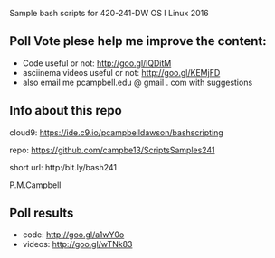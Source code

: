 Sample bash scripts for 420-241-DW OS I Linux 2016  

## Poll Vote plese help me improve the content:
* Code useful or not:  http://goo.gl/lQDitM
* asciinema videos useful or not:   http://goo.gl/KEMjFD
* also email me pcampbell.edu @ gmail . com with suggestions

## Info about this repo

cloud9: https://ide.c9.io/pcampbelldawson/bashscripting

repo: https://github.com/campbe13/ScriptsSamples241

short url: http:/bit.ly/bash241

P.M.Campbell

## Poll results
* code:  http://goo.gl/a1wY0o
* videos: http://goo.gl/wTNk83

